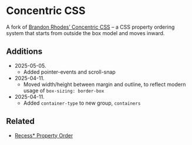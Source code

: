
Concentric CSS
================================================================================

A fork of [Brandon Rhodes’ Concentric CSS](https://github.com/brandon-rhodes/Concentric-CSS)
– a CSS property ordering system that starts from outside the box model and moves inward.


Additions
----------------------------------------

-   2025-05-05.
    -   Added pointer-events and scroll-snap
-   2025-04-11.
    -   Moved width/height between margin and outline, to reflect modern usage of `box-sizing: border-box`
-   2025-04-11.
    -   Added `container-type` to new group, `containers`


Related
----------------------------------------

-   [Recess* Property Order](https://github.com/stormwarning/stylelint-config-recess-order/)
